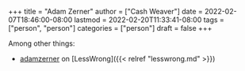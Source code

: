 +++
title = "Adam Zerner"
author = ["Cash Weaver"]
date = 2022-02-07T18:46:00-08:00
lastmod = 2022-02-20T11:33:41-08:00
tags = ["person", "person"]
categories = ["person"]
draft = false
+++

Among other things:

-   [adamzerner](https://www.lesswrong.com/users/adamzerner) on [LessWrong]({{< relref "lesswrong.md" >}})
